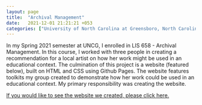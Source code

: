 ```yaml
---
layout: page
title:  "Archival Management"
date:   2021-12-01 21:21:21 +053
categories: ["University of North Carolina at Greensboro, North Carolina"]
---
```


In my Spring 2021 semester at UNCG, I enrolled in LIS 658 - Archival Management. In this course, I worked with three people in creating a recommendation for a local artist on how her work might be used in an educational context. The culmination of this project is a website (featured below), built on HTML and CSS using Github Pages. The website features toolkits my group created to demonstrate how her work could be used in an educational context. My primary responsibility was creating the website.



[If you would like to see the website we created, please click here.](https://uncgeducationaltoolkit.github.io/index.html)

